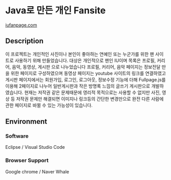 # Java로 만든 개인 Fansite
[iufanpage.com](http://iufanpage.com/)

## Description
이 프로젝트는 개인적인 사진이나 본인이 좋아하는 연예인 또는 누군가를 위한 팬 사이트로 사용하기 위해 만들었습니다.
대상은 개인적으로 팬인 IU이며 목록은 프로필, 커리어, 음악, 동영상, 게시판 으로 나누었습니다
프로필, 커리어, 음악 페이지는 정보전달 만을 위한 페이지로 구성하였으며
동영상 페이지는 youtube 사이트의 링크를 연결하였고
게시판 페이지에서는 회원가입, 로그인, 로그아웃, 정보수정 기능에 더해 Fullpage.js를 이용해 2페이지로 나누어 일반게시판과 작은 방명록 느낌의 글쓰기 게시판으로 개발하였습니다.
현재는 저작권 같은 문제때문에 영리적 목적으로는 사용할 수 없지만 사진, 영상 등 저작권 문제만 해결되면 이미지나 링크등의 간단한 변경만으로 완전 다른 사람에 관한 페이지로 바뀔 수 있는 가능성이 있습니다.

## Environment 
### Software
Eclipse / Visual Studio Code
### Browser Support 
Google chrome / Naver Whale
